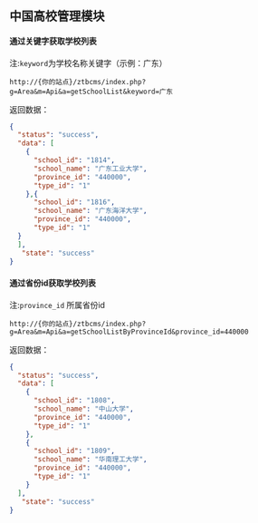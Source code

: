 ## 中国高校管理模块 


#### 通过关键字获取学校列表

注:`keyword`为学校名称关键字（示例：广东）

`http://{你的站点}/ztbcms/index.php?g=Area&m=Api&a=getSchoolList&keyword=广东`

返回数据：
```json
{
  "status": "success",
  "data": [
    {
      "school_id": "1814",
      "school_name": "广东工业大学",
      "province_id": "440000",
      "type_id": "1"
    },{
      "school_id": "1816",
      "school_name": "广东海洋大学",
      "province_id": "440000",
      "type_id": "1"
  }
  ],
   "state": "success"
}

```

#### 通过省份id获取学校列表

注:`province_id` 所属省份id

`http://{你的站点}/ztbcms/index.php?g=Area&m=Api&a=getSchoolListByProvinceId&province_id=440000`

返回数据：
```json
{
  "status": "success",
  "data": [
    {
      "school_id": "1808",
      "school_name": "中山大学",
      "province_id": "440000",
      "type_id": "1"
    },
    {
      "school_id": "1809",
      "school_name": "华南理工大学",
      "province_id": "440000",
      "type_id": "1"
    }
  ],
   "state": "success"
}
```

